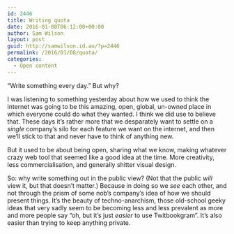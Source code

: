```yaml
---
id: 2446
title: Writing quota
date: 2016-01-08T06:12:00+00:00
author: Sam Wilson
layout: post
guid: http://samwilson.id.au/?p=2446
permalink: /2016/01/08/quota/
categories:
  - Open content
---
```

&#8220;Write something every day.&#8221; But why?

I was listening to something yesterday about how we used to think the internet was going to be this amazing, open, global, un-owned place in which everyone could do what they wanted. I think we did use to believe that. These days it’s rather more that we desparately want to settle on a _single_ company’s silo for each feature we want on the internet, and then we’ll stick to that and never have to think of anything new.

But it used to be about being open, sharing what we know, making whatever crazy web tool that seemed like a good idea at the time. More creativity, less commercialisation, and generally shitter visual design.

So: why write something out in the public view? (Not that the public _will_ view it, but that doesn’t matter.) Because in doing so we _see_ each other, and not through the prism of some nob’s company’s idea of how we should present things. It’s the beauty of techno-anarchism, those old-school geeky ideas that very sadly seem to be becoming less and less prevalent as more and more people say &#8220;oh, but it’s just _easier_ to use Twitbookgram&#8221;. It’s also easier than trying to keep anything private.